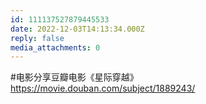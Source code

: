 ```yaml
---
id: 111137527879445533
date: 2022-12-03T14:13:34.000Z
reply: false
media_attachments: 0
---
```


#电影分享豆瓣电影《星际穿越》 https://movie.douban.com/subject/1889243/


